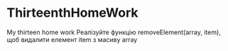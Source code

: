 # ThirteenthHomeWork

My thirteen home work
Реалізуйте функцію removeElement(array, item), щоб видалити елемент item з масиву array
